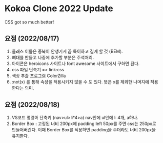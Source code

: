 # Kokoa Clone 2022 Update

CSS got so much better!

## 요점 (2022/08/17)

1. 클래스 이름은 중복이 안생기게 끔 특이하고 길게 할 것 (BEM).
2. 뼈대를 만들고 나중에 추가할 부분은 주석처리.
3. 아이콘은 heroicons 사이트나 font awesome 사이트에서 구하면 된다.
4. css 파일 단축기 => link:css
5. 색상 추출 프로그램 ColorZilla
6. :not(x) 를 통해 속성을 적용시키지 않을 수 도 있다. 뜻은 x를 제외한 나머지에 적용한다는 의미.

## 요점 (2022/08/18)

1. VS코드 명령어 단축키 (nav>ul>li\*4>a) nav안에 ul안에 li 4개, a하나.
2. Border Box : 고정된 너비 200px에 padding left 50px를 주면 css는 250px로 만들어버린다.
이때 Border Box를 적용하면 padding을 주더라도 너비 200px을 유지한다.